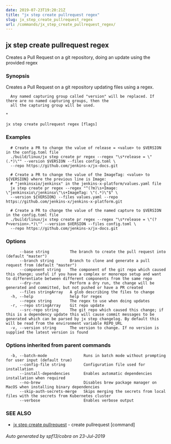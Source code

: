 ```yaml
---
date: 2019-07-23T19:20:21Z
title: "jx step create pullrequest regex"
slug: jx_step_create_pullrequest_regex
url: /commands/jx_step_create_pullrequest_regex/
---
```

## jx step create pullrequest regex

Creates a Pull Request on a git repository, doing an update using the provided regex

### Synopsis

Creates a Pull Request on a git repository updating files using a regex.
  
      Any named capturing group called "version" will be replaced. If there are no named capturing groups, then the
      all the capturing group will be used.
  
"

```
jx step create pullrequest regex [flags]
```

### Examples

```
  # Create a PR to change the value of release = <value> to $VERSION in the config.toml file
  ./build/linux/jx step create pr regex --regex "\s*release = \"(.*)\"" --version $VERSION --files config.toml \
  --repo https://github.com/jenkins-x/jx-docs.git
  
  # Create a PR to change the value of the ImageTag: <value> to ${VERSION} where the previous line is Image:
  # "jenkinsxio/jenkinsx" in the jenkins-x-platform/values.yaml file
  jx step create pr regex --regex "^(?m)\s+Image: \"jenkinsxio\/jenkinsx\"\s+ImageTag: \"(.*)\"$" \
  --version ${VERSION} --files values.yaml --repo https://github.com/jenkins-x/jenkins-x-platform.git
  
  # Create a PR to change the value of the named capture to $VERSION in the config.toml file
  ./build/linux/jx step create pr regex --regex "\s*release = \"(?P<version>.*)\"" --version $VERSION --files config.toml \
  --repo https://github.com/jenkins-x/jx-docs.git
```

### Options

```
      --base string         The branch to create the pull request into (default "master")
      --branch string       Branch to clone and generate a pull request from (default "master")
      --component string    The component of the git repo which caused this change; useful if you have a complex or monorepo setup and want to differentiate between different components from the same repo
      --dry-run             Perform a dry run, the change will be generated and committed, but not pushed or have a PR created
      --files stringArray   A glob describing the files to change
  -h, --help                help for regex
      --regex string        The regex to use when doing updates
  -r, --repo stringArray    Git repo update
      --src-repo string     The git repo which caused this change; if this is a dependency update this will cause commit messages to be generated which can be parsed by jx step changelog. By default this will be read from the environment variable REPO_URL
  -v, --version string      The version to change. If no version is supplied the latest version is found
```

### Options inherited from parent commands

```
  -b, --batch-mode                Runs in batch mode without prompting for user input (default true)
      --config-file string        Configuration file used for installation
      --install-dependencies      Enables automatic dependencies installation when required
      --no-brew                   Disables brew package manager on MacOS when installing binary dependencies
      --skip-auth-secrets-merge   Skips merging the secrets from local files with the secrets from Kubernetes cluster
      --verbose                   Enables verbose output
```

### SEE ALSO

* [jx step create pullrequest](/commands/jx_step_create_pullrequest/)	 - create pullrequest [command]

###### Auto generated by spf13/cobra on 23-Jul-2019
